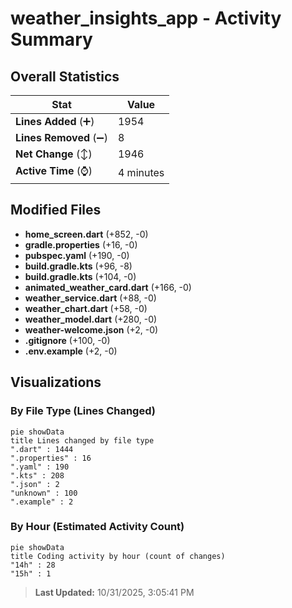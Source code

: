 # weather_insights_app - Activity Summary 

## Overall Statistics

| Stat                   | Value                                                             |
| ---------------------- | ----------------------------------------------------------------- |
| **Lines Added** (➕)   | 1954                                          |
| **Lines Removed** (➖) | 8                                        |
| **Net Change** (↕)    | 1946                |
| **Active Time** (⌚)   | 4 minutes |


## Modified Files
- **home_screen.dart** (+852, -0)
- **gradle.properties** (+16, -0)
- **pubspec.yaml** (+190, -0)
- **build.gradle.kts** (+96, -8)
- **build.gradle.kts** (+104, -0)
- **animated_weather_card.dart** (+166, -0)
- **weather_service.dart** (+88, -0)
- **weather_chart.dart** (+58, -0)
- **weather_model.dart** (+280, -0)
- **weather-welcome.json** (+2, -0)
- **.gitignore** (+100, -0)
- **.env.example** (+2, -0)

## Visualizations

### By File Type (Lines Changed)

```mermaid
pie showData
title Lines changed by file type
".dart" : 1444
".properties" : 16
".yaml" : 190
".kts" : 208
".json" : 2
"unknown" : 100
".example" : 2
```

### By Hour (Estimated Activity Count)

```mermaid
pie showData
title Coding activity by hour (count of changes)
"14h" : 28
"15h" : 1
```


> **Last Updated:** 10/31/2025, 3:05:41 PM